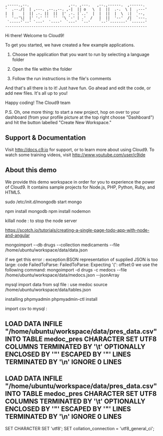 
    ,-----.,--.                  ,--. ,---.   ,--.,------.  ,------.
    '  .--./|  | ,---. ,--.,--. ,-|  || o   \  |  ||  .-.  \ |  .---'
    |  |    |  || .-. ||  ||  |' .-. |`..'  |  |  ||  |  \  :|  `--, 
    '  '--'\|  |' '-' ''  ''  '\ `-' | .'  /   |  ||  '--'  /|  `---.
     `-----'`--' `---'  `----'  `---'  `--'    `--'`-------' `------'
    ----------------------------------------------------------------- 


Hi there! Welcome to Cloud9!

To get you started, we have created a few example applications.

1) Choose the application that you want to run by selecting a language folder

2) Open the file within the folder

3) Follow the run instructions in the file's comments
    
And that's all there is to it! Just have fun. Go ahead and edit the code, 
or add new files. It's all up to you! 

Happy coding!
The Cloud9 team

P.S. Oh, one more thing: to start a new project, hop on over to your 
dashboard (from your profile picture at the top right choose "Dashboard") 
and hit the button labelled "Create New Workspace."


## Support & Documentation

Visit http://docs.c9.io for support, or to learn more about using Cloud9. 
To watch some training videos, visit http://www.youtube.com/user/c9ide

## About this demo

We provide this demo workspace in order for you to experience the power of Cloud9. 
It contains sample projects for Node.js, PHP, Python, Ruby, and HTML5.


sudo /etc/init.d/mongodb start
mongo

npm install mongodb
npm install nodemon

killall node : to stop the node server


https://scotch.io/tutorials/creating-a-single-page-todo-app-with-node-and-angular

mongoimport --db drugs --collection medicaments --file /home/ubuntu/workspace/data/data.json

if we get this error : 
exception:BSON representation of supplied JSON is too large: code FailedToParse: FailedToParse: Expecting '{': offset:0
we use the following command:
mongoimport -d drugs -c medocs --file /home/ubuntu/workspace/data/medocs.json --jsonArray


mysql import data from sql file :
use medoc
source /home/ubuntu/workspace/data/tables.json

installing phpmyadmin
phpmyadmin-ctl install


import csv to mysql :

LOAD DATA INFILE "/home/ubuntu/workspace/data/pres_data.csv"
INTO TABLE medoc_pres
CHARACTER SET UTF8
COLUMNS TERMINATED BY '\t'
OPTIONALLY ENCLOSED BY '"'
ESCAPED BY '"'
LINES TERMINATED BY '\n'
IGNORE 0 LINES
------------------------
LOAD DATA INFILE "/home/ubuntu/workspace/data/pres_data.csv"
INTO TABLE medoc_pres
CHARACTER SET UTF8
COLUMNS TERMINATED BY '\t'
OPTIONALLY ENCLOSED BY '"'
ESCAPED BY '"'
LINES TERMINATED BY '\n'
IGNORE 0 LINES
----------------
SET CHARACTER SET 'utf8';
SET collation_connection = 'utf8_general_ci';
